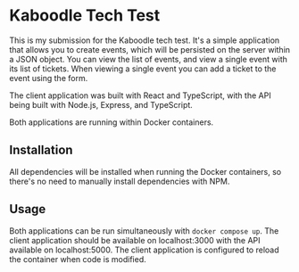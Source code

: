 # Kaboodle Tech Test

This is my submission for the Kaboodle tech test. It's a simple application that allows you to create events, which will be persisted on the server within a JSON object. You can view the list of events, and view a single event with its list of tickets. When viewing a single event you can add a ticket to the event using the form.

The client application was built with React and TypeScript, with the API being built with Node.js, Express, and TypeScript.

Both applications are running within Docker containers.

## Installation

All dependencies will be installed when running the Docker containers, so there's no need to manually install dependencies with NPM.

## Usage

Both applications can be run simultaneously with `docker compose up`. The client application should be available on localhost:3000 with the API available on localhost:5000. The client application is configured to reload the container when code is modified.

